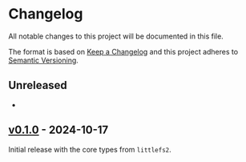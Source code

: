# Changelog

All notable changes to this project will be documented in this file.

The format is based on [Keep a Changelog](http://keepachangelog.com/)
and this project adheres to [Semantic Versioning](http://semver.org/).

## Unreleased

-

## [v0.1.0](https://github.com/trussed-dev/littlefs2/releases/tag/core-0.1.0) - 2024-10-17

Initial release with the core types from `littlefs2`.

